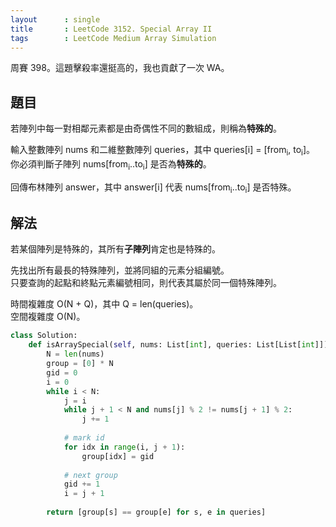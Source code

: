 ```yaml
---
layout      : single
title       : LeetCode 3152. Special Array II
tags        : LeetCode Medium Array Simulation
---
```

周賽 398。這題擊殺率還挺高的，我也貢獻了一次 WA。  

## 題目

若陣列中每一對相鄰元素都是由奇偶性不同的數組成，則稱為**特殊的**。  

輸入整數陣列 nums 和二維整數陣列 queries，其中 queries[i] = [from<sub>i</sub>, to<sub>i</sub>]。  
你必須判斷子陣列 nums[from<sub>i</sub>..to<sub>i</sub>] 是否為**特殊的**。  

回傳布林陣列 answer，其中 answer[i] 代表 nums[from<sub>i</sub>..to<sub>i</sub>] 是否特殊。  

## 解法

若某個陣列是特殊的，其所有**子陣列**肯定也是特殊的。  

先找出所有最長的特殊陣列，並將同組的元素分組編號。  
只要查詢的起點和終點元素編號相同，則代表其屬於同一個特殊陣列。  

時間複雜度 O(N + Q)，其中 Q = len(queries)。  
空間複雜度 O(N)。  

```python
class Solution:
    def isArraySpecial(self, nums: List[int], queries: List[List[int]]) -> List[bool]:
        N = len(nums)
        group = [0] * N
        gid = 0
        i = 0
        while i < N:
            j = i
            while j + 1 < N and nums[j] % 2 != nums[j + 1] % 2:
                j += 1
                
            # mark id 
            for idx in range(i, j + 1):
                group[idx] = gid
                
            # next group
            gid += 1
            i = j + 1
            
        return [group[s] == group[e] for s, e in queries]
```
